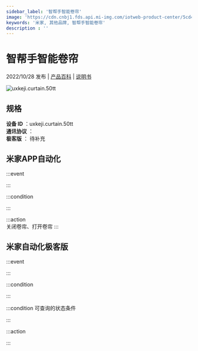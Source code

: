 ```yaml
---
sidebar_label: '智帮手智能卷帘'
image: 'https://cdn.cnbj1.fds.api.mi-img.com/iotweb-product-center/5cd42f6566fe3bc26d6b8370909b99ed_1661915269334.png?GalaxyAccessKeyId=AKVGLQWBOVIRQ3XLEW&Expires=9223372036854775807&Signature=x04xhiIcdsin7CyTOy6/9+8Na6g='
keywords: '米家, 其他品牌, 智帮手智能卷帘'
description : ''
---
```

# 智帮手智能卷帘

2022/10/28 发布 | [产品百科](https://home.mi.com/webapp/content/baike/product/index.html?model=uxkeji.curtain.50tt/) | [说明书](https://home.mi.com/views/introduction.html?model=uxkeji.curtain.50tt&region=cn)

![uxkeji.curtain.50tt](https://cdn.cnbj1.fds.api.mi-img.com/iotweb-product-center/5cd42f6566fe3bc26d6b8370909b99ed_1661915269334.png?GalaxyAccessKeyId=AKVGLQWBOVIRQ3XLEW&Expires=9223372036854775807&Signature=x04xhiIcdsin7CyTOy6/9+8Na6g=)

## 规格  
> 
**设备 ID** ：uxkeji.curtain.50tt  
**通讯协议** ：  
**极客版**  ： 待补充 


## 米家APP自动化  

:::event  

:::

:::condition  

:::

:::action   
关闭卷帘、打开卷帘
:::

## 米家自动化极客版  

:::event  

:::

:::condition  

:::

:::condition 可查询的状态条件  

:::

:::action  

:::

        
